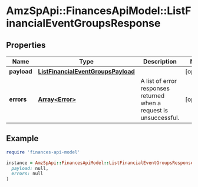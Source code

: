 # AmzSpApi::FinancesApiModel::ListFinancialEventGroupsResponse

## Properties

| Name | Type | Description | Notes |
| ---- | ---- | ----------- | ----- |
| **payload** | [**ListFinancialEventGroupsPayload**](ListFinancialEventGroupsPayload.md) |  | [optional] |
| **errors** | [**Array&lt;Error&gt;**](Error.md) | A list of error responses returned when a request is unsuccessful. | [optional] |

## Example

```ruby
require 'finances-api-model'

instance = AmzSpApi::FinancesApiModel::ListFinancialEventGroupsResponse.new(
  payload: null,
  errors: null
)
```


